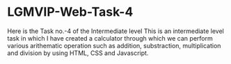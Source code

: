 # LGMVIP-Web-Task-4
Here is the Task no.-4 of the Intermediate level
This is an intermediate level task in which I have created a calculator through which we can perform various arithematic operation such as addition, substraction, multiplication and division by using HTML, CSS and Javascript.
